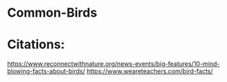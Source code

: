 # Common-Birds

# Citations: 
https://www.reconnectwithnature.org/news-events/big-features/10-mind-blowing-facts-about-birds/
https://www.weareteachers.com/bird-facts/
